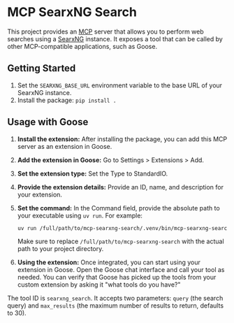# MCP SearxNG Search

This project provides an [MCP](https://modelcontextprotocol.io/) server that allows you to perform web searches using a [SearxNG](https://github.com/searxng/searxng) instance. It exposes a tool that can be called by other MCP-compatible applications, such as Goose.

## Getting Started

1.  Set the `SEARXNG_BASE_URL` environment variable to the base URL of your SearxNG instance.
2.  Install the package: `pip install .`

## Usage with Goose

1.  **Install the extension:** After installing the package, you can add this MCP server as an extension in Goose.
2.  **Add the extension in Goose:** Go to Settings > Extensions > Add.
3.  **Set the extension type:** Set the Type to StandardIO.
4.  **Provide the extension details:** Provide an ID, name, and description for your extension.
5.  **Set the command:** In the Command field, provide the absolute path to your executable using `uv run`. For example:

    ```bash
    uv run /full/path/to/mcp-searxng-search/.venv/bin/mcp-searxng-search
    ```

    Make sure to replace `/full/path/to/mcp-searxng-search` with the actual path to your project directory.

6.  **Using the extension:** Once integrated, you can start using your extension in Goose. Open the Goose chat interface and call your tool as needed. You can verify that Goose has picked up the tools from your custom extension by asking it "what tools do you have?"

The tool ID is `searxng_search`. It accepts two parameters: `query` (the search query) and `max_results` (the maximum number of results to return, defaults to 30).
